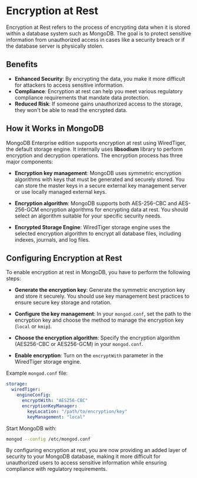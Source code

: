 # Encryption at Rest

Encryption at Rest refers to the process of encrypting data when it is stored within a database system such as MongoDB. The goal is to protect sensitive information from unauthorized access in cases like a security breach or if the database server is physically stolen.

## Benefits

* **Enhanced Security**: By encrypting the data, you make it more difficult for attackers to access sensitive information.
* **Compliance**: Encryption at rest can help you meet various regulatory compliance requirements that mandate data protection.
* **Reduced Risk**: If someone gains unauthorized access to the storage, they won't be able to read the encrypted data.

## How it Works in MongoDB

MongoDB Enterprise edition supports encryption at rest using WiredTiger, the default storage engine. It internally uses **libsodium** library to perform encryption and decryption operations. The encryption process has three major components:

- **Encryption key management**: MongoDB uses symmetric encryption algorithms with keys that must be generated and securely stored. You can store the master keys in a secure external key management server or use locally managed external keys.

- **Encryption algorithm**: MongoDB supports both AES-256-CBC and AES-256-GCM encryption algorithms for encrypting data at rest. You should select an algorithm suitable for your specific security needs.

- **Encrypted Storage Engine**: WiredTiger storage engine uses the selected encryption algorithm to encrypt all database files, including indexes, journals, and log files.

## Configuring Encryption at Rest

To enable encryption at rest in MongoDB, you have to perform the following steps:

- **Generate the encryption key**: Generate the symmetric encryption key and store it securely. You should use key management best practices to ensure secure key storage and rotation.

- **Configure the key management**: In your `mongod.conf`, set the path to the encryption key and choose the method to manage the encryption key (`local` or `kmip`).

- **Choose the encryption algorithm**: Specify the encryption algorithm (AES256-CBC or AES256-GCM) in your `mongod.conf`.

- **Enable encryption**: Turn on the `encryptWith` parameter in the WiredTiger storage engine.

Example `mongod.conf` file:
```yml
storage:
  wiredTiger:
    engineConfig:
      encryptWith: "AES256-CBC"
      encryptionKeyManager:
        keyLocation: "/path/to/encryption/key"
        keyManagement: "local"
```

Start MongoDB with:

```bash
mongod --config /etc/mongod.conf
```

By configuring encryption at rest, you are now providing an added layer of security to your MongoDB database, making it more difficult for unauthorized users to access sensitive information while ensuring compliance with regulatory requirements.